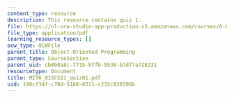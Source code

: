 ```yaml
---
content_type: resource
description: This resource contains quiz 1.
file: https://ol-ocw-studio-app-production.s3.amazonaws.com/courses/6-01sc-introduction-to-electrical-engineering-and-computer-science-i-spring-2011/196cf34fc70d51688511c232c830396b_MIT6_01SCS11_quiz01.pdf
file_type: application/pdf
learning_resource_types: []
ocw_type: OCWFile
parent_title: Object-Oriented Programming
parent_type: CourseSection
parent_uid: cb0b0a8c-7715-b7fb-9536-b7d77a728231
resourcetype: Document
title: MIT6_01SCS11_quiz01.pdf
uid: 196cf34f-c70d-5168-8511-c232c830396b
---
```

